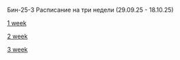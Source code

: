 Бин-25-3
Расписание на три недели (29.09.25 - 18.10.25)

[1 week](./timetable_1w.md)

[2 week](./timetable_2w.md)

[3 week](./timetable_3w.md)
